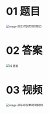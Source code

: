 # 01 题目

<img src="https://cvp.oss-cn-shanghai.aliyuncs.com/picgo/202311261318976.png" alt="image-20231126131801853" style="zoom:50%;" />





# 02 答案

<img src="C:\Users\Administrator\Desktop\Computer\01 初试\01 OS\01 题集\01 820 54 = 9 + 5 +10 +14 +16\03 20 10 = 8 + 2\02 大题 2\01 计算题 2\03 计算题03 进程同步 互斥 PV操作 240810\01 Pic\02 答案.png" alt="02 答案" style="zoom:50%;" />











# 03 视频

<img src="https://cvp.oss-cn-shanghai.aliyuncs.com/picgo/202402241451816.png" alt="image-20240224145106885" style="zoom:50%;" />